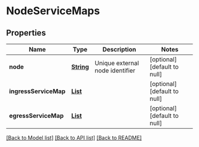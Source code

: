 # NodeServiceMaps
## Properties

Name | Type | Description | Notes
------------ | ------------- | ------------- | -------------
**node** | [**String**](string.md) | Unique external node identifier | [optional] [default to null]
**ingressServiceMap** | [**List**](IngressService.md) |  | [optional] [default to null]
**egressServiceMap** | [**List**](EgressService.md) |  | [optional] [default to null]

[[Back to Model list]](../README.md#documentation-for-models) [[Back to API list]](../README.md#documentation-for-api-endpoints) [[Back to README]](../README.md)


